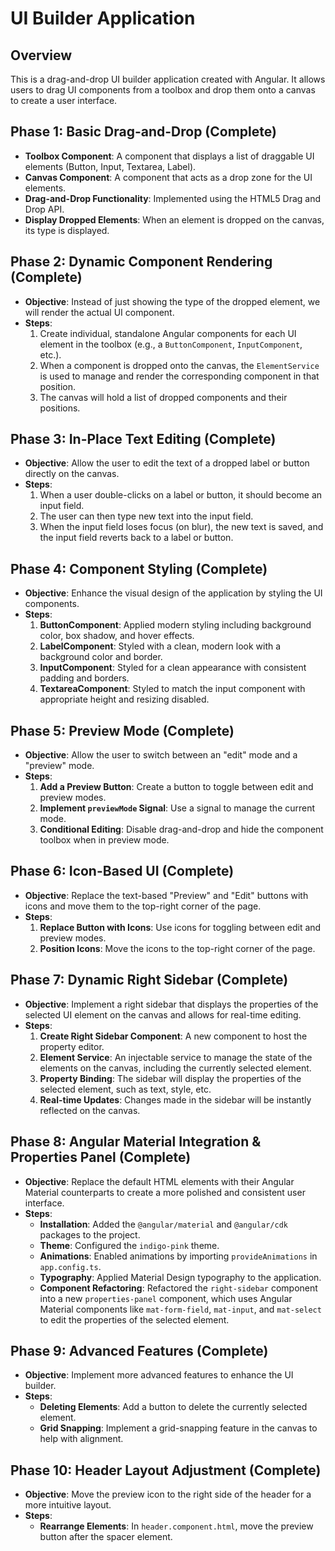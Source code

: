 # UI Builder Application

## Overview

This is a drag-and-drop UI builder application created with Angular. It allows users to drag UI components from a toolbox and drop them onto a canvas to create a user interface.

## Phase 1: Basic Drag-and-Drop (Complete)

- **Toolbox Component**: A component that displays a list of draggable UI elements (Button, Input, Textarea, Label).
- **Canvas Component**: A component that acts as a drop zone for the UI elements.
- **Drag-and-Drop Functionality**: Implemented using the HTML5 Drag and Drop API.
- **Display Dropped Elements**: When an element is dropped on the canvas, its type is displayed.

## Phase 2: Dynamic Component Rendering (Complete)

- **Objective**: Instead of just showing the type of the dropped element, we will render the actual UI component.
- **Steps**:
    1. Create individual, standalone Angular components for each UI element in the toolbox (e.g., a `ButtonComponent`, `InputComponent`, etc.).
    2. When a component is dropped onto the canvas, the `ElementService` is used to manage and render the corresponding component in that position.
    3. The canvas will hold a list of dropped components and their positions.

## Phase 3: In-Place Text Editing (Complete)

- **Objective**: Allow the user to edit the text of a dropped label or button directly on the canvas.
- **Steps**:
    1.  When a user double-clicks on a label or button, it should become an input field.
    2.  The user can then type new text into the input field.
    3.  When the input field loses focus (on blur), the new text is saved, and the input field reverts back to a label or button.

## Phase 4: Component Styling (Complete)

- **Objective**: Enhance the visual design of the application by styling the UI components.
- **Steps**:
    1. **ButtonComponent**: Applied modern styling including background color, box shadow, and hover effects.
    2. **LabelComponent**: Styled with a clean, modern look with a background color and border.
    3. **InputComponent**: Styled for a clean appearance with consistent padding and borders.
    4. **TextareaComponent**: Styled to match the input component with appropriate height and resizing disabled.

## Phase 5: Preview Mode (Complete)

- **Objective**: Allow the user to switch between an "edit" mode and a "preview" mode.
- **Steps**:
    1. **Add a Preview Button**: Create a button to toggle between edit and preview modes.
    2. **Implement `previewMode` Signal**: Use a signal to manage the current mode.
    3. **Conditional Editing**: Disable drag-and-drop and hide the component toolbox when in preview mode.

## Phase 6: Icon-Based UI (Complete)

- **Objective**: Replace the text-based "Preview" and "Edit" buttons with icons and move them to the top-right corner of the page.
- **Steps**:
    1. **Replace Button with Icons**: Use icons for toggling between edit and preview modes.
    2. **Position Icons**: Move the icons to the top-right corner of the page.

## Phase 7: Dynamic Right Sidebar (Complete)

- **Objective**: Implement a right sidebar that displays the properties of the selected UI element on the canvas and allows for real-time editing.
- **Steps**:
    1. **Create Right Sidebar Component**: A new component to host the property editor.
    2. **Element Service**: An injectable service to manage the state of the elements on the canvas, including the currently selected element.
    3. **Property Binding**: The sidebar will display the properties of the selected element, such as text, style, etc.
    4. **Real-time Updates**: Changes made in the sidebar will be instantly reflected on the canvas.

## Phase 8: Angular Material Integration & Properties Panel (Complete)

- **Objective**: Replace the default HTML elements with their Angular Material counterparts to create a more polished and consistent user interface.
- **Steps**:
    - **Installation**: Added the `@angular/material` and `@angular/cdk` packages to the project.
    - **Theme**: Configured the `indigo-pink` theme.
    - **Animations**: Enabled animations by importing `provideAnimations` in `app.config.ts`.
    - **Typography**: Applied Material Design typography to the application.
    - **Component Refactoring**: Refactored the `right-sidebar` component into a new `properties-panel` component, which uses Angular Material components like `mat-form-field`, `mat-input`, and `mat-select` to edit the properties of the selected element.

## Phase 9: Advanced Features (Complete)

- **Objective**: Implement more advanced features to enhance the UI builder.
- **Steps**:
    - **Deleting Elements**: Add a button to delete the currently selected element.
    - **Grid Snapping**: Implement a grid-snapping feature in the canvas to help with alignment.

## Phase 10: Header Layout Adjustment (Complete)

- **Objective**: Move the preview icon to the right side of the header for a more intuitive layout.
- **Steps**:
    - **Rearrange Elements**: In `header.component.html`, move the preview button after the spacer element.
